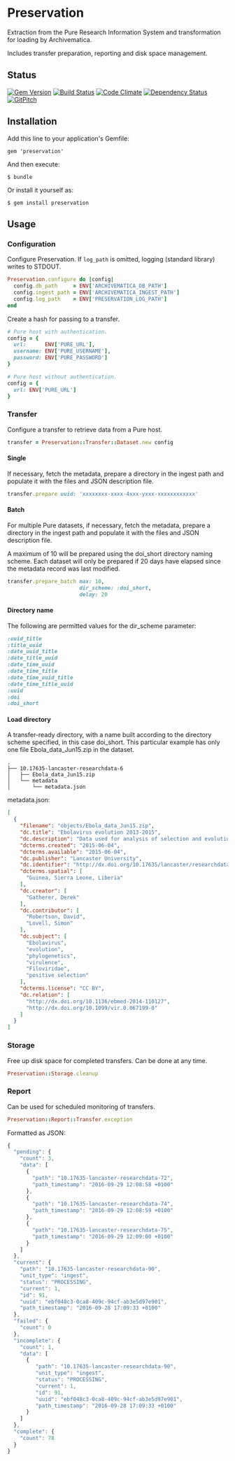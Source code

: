 # Preservation

Extraction from the Pure Research Information System and transformation for
loading by Archivematica.

Includes transfer preparation, reporting and disk space management.

## Status

[![Gem Version](https://badge.fury.io/rb/preservation.svg)](https://badge.fury.io/rb/preservation)
[![Build Status](https://semaphoreci.com/api/v1/aalbinclark/preservation/branches/master/badge.svg)](https://semaphoreci.com/aalbinclark/preservation)
[![Code Climate](https://codeclimate.com/github/lulibrary/preservation/badges/gpa.svg)](https://codeclimate.com/github/lulibrary/preservation)
[![Dependency Status](https://www.versioneye.com/user/projects/5899e0d11e07ae0043969771/badge.svg?style=flat-square)](https://www.versioneye.com/user/projects/5899e0d11e07ae0043969771)
[![GitPitch](https://gitpitch.com/assets/badge.svg)](https://gitpitch.com/lulibrary/preservation)

## Installation

Add this line to your application's Gemfile:

    gem 'preservation'

And then execute:

    $ bundle

Or install it yourself as:

    $ gem install preservation

## Usage

### Configuration

Configure Preservation. If ```log_path``` is omitted, logging (standard library)
writes to STDOUT.

```ruby
Preservation.configure do |config|
  config.db_path     = ENV['ARCHIVEMATICA_DB_PATH']
  config.ingest_path = ENV['ARCHIVEMATICA_INGEST_PATH']
  config.log_path    = ENV['PRESERVATION_LOG_PATH']
end
```

Create a hash for passing to a transfer.

```ruby
# Pure host with authentication.
config = {
  url:      ENV['PURE_URL'],
  username: ENV['PURE_USERNAME'],
  password: ENV['PURE_PASSWORD']
}
```

```ruby
# Pure host without authentication.
config = {
  url: ENV['PURE_URL']
}
```

### Transfer

Configure a transfer to retrieve data from a Pure host.

```ruby
transfer = Preservation::Transfer::Dataset.new config
```

#### Single

If necessary, fetch the metadata, prepare a directory in the ingest path and
populate it with the files and JSON description file.

```ruby
transfer.prepare uuid: 'xxxxxxxx-xxxx-4xxx-yxxx-xxxxxxxxxxxx'
```

#### Batch

For multiple Pure datasets, if necessary, fetch the metadata, prepare a
directory in the ingest path and populate it with the files and JSON description
file.

A maximum of 10 will be prepared using the doi_short directory naming scheme.
Each dataset will only be prepared if 20 days have elapsed since the metadata
record was last modified.

```ruby
transfer.prepare_batch max: 10,
                       dir_scheme: :doi_short,
                       delay: 20
```

#### Directory name

The following are permitted values for the dir_scheme parameter:

```ruby
:uuid_title
:title_uuid
:date_uuid_title
:date_title_uuid
:date_time_uuid
:date_time_title
:date_time_uuid_title
:date_time_title_uuid
:uuid
:doi
:doi_short
```

#### Load directory

A transfer-ready directory, with a name built according to the directory scheme
specified, in this case doi_short. This particular example has only one file
Ebola_data_Jun15.zip in the dataset.
```
.
├── 10.17635-lancaster-researchdata-6
│   ├── Ebola_data_Jun15.zip
│   └── metadata
│       └── metadata.json
```

metadata.json:

```json
[
  {
    "filename": "objects/Ebola_data_Jun15.zip",
    "dc.title": "Ebolavirus evolution 2013-2015",
    "dc.description": "Data used for analysis of selection and evolutionary rate in Zaire Ebolavirus variant Makona",
    "dcterms.created": "2015-06-04",
    "dcterms.available": "2015-06-04",
    "dc.publisher": "Lancaster University",
    "dc.identifier": "http://dx.doi.org/10.17635/lancaster/researchdata/6",
    "dcterms.spatial": [
      "Guinea, Sierra Leone, Liberia"
    ],
    "dc.creator": [
      "Gatherer, Derek"
    ],
    "dc.contributor": [
      "Robertson, David",
      "Lovell, Simon"
    ],
    "dc.subject": [
      "Ebolavirus",
      "evolution",
      "phylogenetics",
      "virulence",
      "Filoviridae",
      "positive selection"
    ],
    "dcterms.license": "CC BY",
    "dc.relation": [
      "http://dx.doi.org/10.1136/ebmed-2014-110127",
      "http://dx.doi.org/10.1099/vir.0.067199-0"
    ]
  }
]
```

### Storage

Free up disk space for completed transfers. Can be done at any time.

```ruby
Preservation::Storage.cleanup
```

### Report

Can be used for scheduled monitoring of transfers.

```ruby
Preservation::Report::Transfer.exception
```

Formatted as JSON:

```javascript
{
  "pending": {
    "count": 3,
    "data": [
      {
        "path": "10.17635-lancaster-researchdata-72",
        "path_timestamp": "2016-09-29 12:08:58 +0100"
      },
      {
        "path": "10.17635-lancaster-researchdata-74",
        "path_timestamp": "2016-09-29 12:08:59 +0100"
      },
      {
        "path": "10.17635-lancaster-researchdata-75",
        "path_timestamp": "2016-09-29 12:09:00 +0100"
      }
    ]
  },
  "current": {
    "path": "10.17635-lancaster-researchdata-90",
    "unit_type": "ingest",
    "status": "PROCESSING",
    "current": 1,
    "id": 91,
    "uuid": "ebf048c3-0ca8-409c-94cf-ab3e5d97e901",
    "path_timestamp": "2016-09-28 17:09:33 +0100"
  },
  "failed": {
    "count": 0
  },
  "incomplete": {
    "count": 1,
    "data": [
      {
         "path": "10.17635-lancaster-researchdata-90",
         "unit_type": "ingest",
         "status": "PROCESSING",
         "current": 1,
         "id": 91,
         "uuid": "ebf048c3-0ca8-409c-94cf-ab3e5d97e901",
         "path_timestamp": "2016-09-28 17:09:33 +0100"
      }
    ]
  },
  "complete": {
    "count": 78
  }
}
```